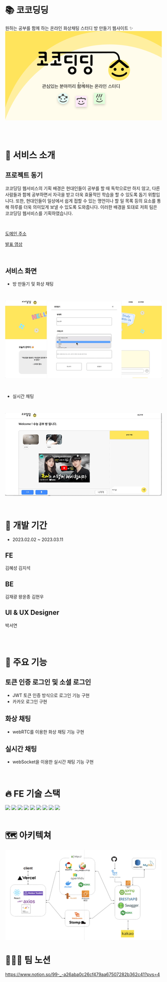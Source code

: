 # 📚 코코딩딩

원하는 공부를 함께 하는 온라인 화상채팅 스터디 방 만들기 웹사이트 ✨
![image](./coco/public/img/Frame.png)

<br>
<br>

# 🥸 서비스 소개

## 프로젝트 동기

코코딩딩 웹서비스의 기획 배경은 현대인들이 공부를 할 때 독학으로만 하지 않고, 다른 사람들과 함께 공부하면서 자극을 받고 더욱 효율적인 학습을 할 수 있도록 돕기 위함입니다.
또한, 현대인들이 일상에서 쉽게 접할 수 있는 명언이나 할 일 목록 등의 요소를 통해 하루를 더욱 의미있게 보낼 수 있도록 도와줍니다.
이러한 배경을 토대로 저희 팀은 코코딩딩 웹서비스를 기획하였습니다.

<br>

[도메인 주소](https://cocodingdings.vercel.app/)

[발표 영상](https://www.canva.com/design/DAFcwdozTV4/HCQVn8mTXPYgxsDkTWEaPg/view?utm_content=DAFcwdozTV4&utm_campaign=share_your_design&utm_medium=link&utm_source=shareyourdesignpanel)

<br>

## 서비스 화면
- 방 만들기 및 화상 채팅
<br>

![움짤1](./coco/public/img/%EC%9B%80%EC%A7%A41.gif)


<br>

- 실시간 채팅
<br>

![움짤2](./coco/public/img/%EC%9B%80%EC%A7%A42.gif)

<br>

# 🔧 개발 기간

- 2023.02.02 ~ 2023.03.11

## FE

김혜성
김지석

## BE

김재광
왕윤종
김현우

## UI & UX Designer

박서연

<br>
<br>

# 🎁 주요 기능

## 토큰 인증 로그인 및 소셜 로그인

- JWT 토큰 인증 방식으로 로그인 기능 구현
- 카카오 로그인 구현

## 화상 채팅

- webRTC를 이용한 화상 채팅 기능 구현

## 실시간 채팅

- webSocket을 이용한 실시간 채팅 기능 구현

<br>

# 🔥 FE 기술 스택

<img src="https://img.shields.io/badge/react-61DAFB?style=for-the-badge&logo=react&logoColor=black">
<img src="https://img.shields.io/badge/Redux-764ABC?style=for-the-badge&logo=Redux&logoColor=black">

<img src="https://img.shields.io/badge/Axios-5A29E4?style=for-the-badge&logo=Axios&logoColor=black">

<img src="https://img.shields.io/badge/MUI-007FFF?style=for-the-badge&logo=MUI&logoColor=white">
<img src="https://img.shields.io/badge/styled-components-DB7093?style=for-the-badge&logo=styled-components&logoColor=white">

<img src="https://img.shields.io/badge/webRTC-333333?style=for-the-badge&logo=webRTC&logoColor=white">

<img src="https://img.shields.io/badge/stomp-333333?style=for-the-badge&logo=stomp&logoColor=white">

<img src="https://img.shields.io/badge/SOCKJS-333333?style=for-the-badge&logo=sockJS&logoColor=white">

<img src="https://img.shields.io/badge/github-181717?style=for-the-badge&logo=github&logoColor=white">

<br>
<br>

# 🗺 아키텍쳐

![image2](./coco/public/img/architecture.png)

# 🧑🏻‍💻 팀 노션

https://www.notion.so/99-_-a26aba0c26cf479aa67507282b362c41?pvs=4

<br>
<br>
